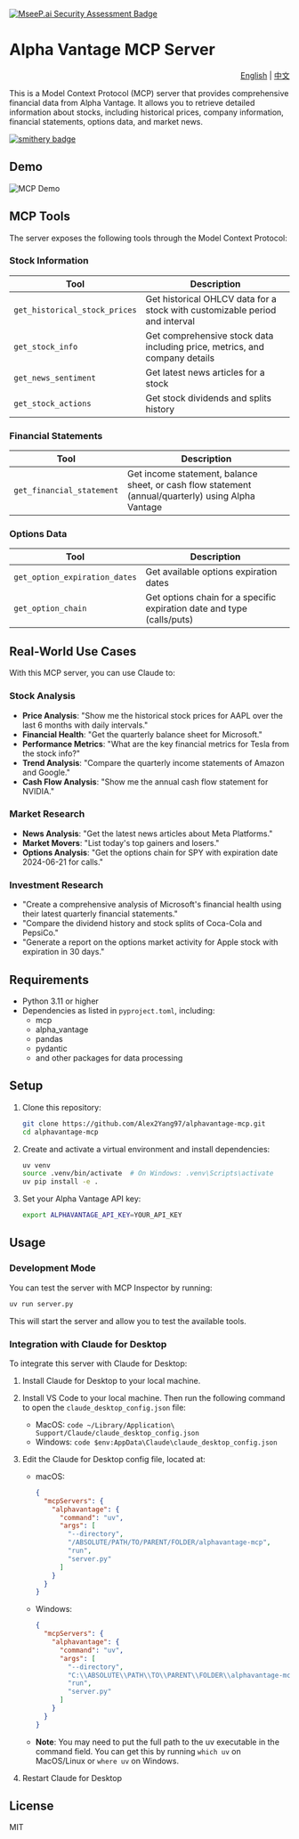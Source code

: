 [![MseeP.ai Security Assessment Badge](https://mseep.net/pr/alex2yang97-alphavantage-mcp-badge.png)](https://mseep.ai/app/alex2yang97-alphavantage-mcp)

# Alpha Vantage MCP Server

<div align="right">
  <a href="README.md">English</a> | <a href="README.zh.md">中文</a>
</div>

This is a Model Context Protocol (MCP) server that provides comprehensive financial data from Alpha Vantage. It allows you to retrieve detailed information about stocks, including historical prices, company information, financial statements, options data, and market news.

[![smithery badge](https://smithery.ai/badge/@Alex2Yang97/alphavantage-mcp)](https://smithery.ai/server/@Alex2Yang97/alphavantage-mcp)

## Demo

![MCP Demo](assets/demo.gif)

## MCP Tools

The server exposes the following tools through the Model Context Protocol:

### Stock Information

| Tool | Description |
|------|-------------|
| `get_historical_stock_prices` | Get historical OHLCV data for a stock with customizable period and interval |
| `get_stock_info` | Get comprehensive stock data including price, metrics, and company details |
| `get_news_sentiment` | Get latest news articles for a stock |
| `get_stock_actions` | Get stock dividends and splits history |

### Financial Statements

| Tool | Description |
|------|-------------|
| `get_financial_statement` | Get income statement, balance sheet, or cash flow statement (annual/quarterly) using Alpha Vantage |

### Options Data

| Tool | Description |
|------|-------------|
| `get_option_expiration_dates` | Get available options expiration dates |
| `get_option_chain` | Get options chain for a specific expiration date and type (calls/puts) |

## Real-World Use Cases

With this MCP server, you can use Claude to:

### Stock Analysis

- **Price Analysis**: "Show me the historical stock prices for AAPL over the last 6 months with daily intervals."
- **Financial Health**: "Get the quarterly balance sheet for Microsoft."
- **Performance Metrics**: "What are the key financial metrics for Tesla from the stock info?"
- **Trend Analysis**: "Compare the quarterly income statements of Amazon and Google."
- **Cash Flow Analysis**: "Show me the annual cash flow statement for NVIDIA."

### Market Research

- **News Analysis**: "Get the latest news articles about Meta Platforms."
- **Market Movers**: "List today's top gainers and losers."
- **Options Analysis**: "Get the options chain for SPY with expiration date 2024-06-21 for calls."

### Investment Research

- "Create a comprehensive analysis of Microsoft's financial health using their latest quarterly financial statements."
- "Compare the dividend history and stock splits of Coca-Cola and PepsiCo."
- "Generate a report on the options market activity for Apple stock with expiration in 30 days."

## Requirements

- Python 3.11 or higher
- Dependencies as listed in `pyproject.toml`, including:
  - mcp
  - alpha_vantage
  - pandas
  - pydantic
  - and other packages for data processing

## Setup

1. Clone this repository:
   ```bash
   git clone https://github.com/Alex2Yang97/alphavantage-mcp.git
   cd alphavantage-mcp
   ```

2. Create and activate a virtual environment and install dependencies:
   ```bash
   uv venv
   source .venv/bin/activate  # On Windows: .venv\Scripts\activate
   uv pip install -e .
   ```

3. Set your Alpha Vantage API key:
   ```bash
   export ALPHAVANTAGE_API_KEY=YOUR_API_KEY
   ```

## Usage

### Development Mode

You can test the server with MCP Inspector by running:

```bash
uv run server.py
```

This will start the server and allow you to test the available tools.

### Integration with Claude for Desktop

To integrate this server with Claude for Desktop:

1. Install Claude for Desktop to your local machine.
2. Install VS Code to your local machine. Then run the following command to open the `claude_desktop_config.json` file:
   - MacOS: `code ~/Library/Application\ Support/Claude/claude_desktop_config.json`
   - Windows: `code $env:AppData\Claude\claude_desktop_config.json`

3. Edit the Claude for Desktop config file, located at:
   - macOS: 
     ```json
     {
       "mcpServers": {
         "alphavantage": {
           "command": "uv",
           "args": [
             "--directory",
             "/ABSOLUTE/PATH/TO/PARENT/FOLDER/alphavantage-mcp",
             "run",
             "server.py"
           ]
         }
       }
     }
     ```
   - Windows:
     ```json
     {
       "mcpServers": {
         "alphavantage": {
           "command": "uv",
           "args": [
             "--directory",
             "C:\\ABSOLUTE\\PATH\\TO\\PARENT\\FOLDER\\alphavantage-mcp",
             "run",
             "server.py"
           ]
         }
       }
     }
     ```

   - **Note**: You may need to put the full path to the uv executable in the command field. You can get this by running `which uv` on MacOS/Linux or `where uv` on Windows.

4. Restart Claude for Desktop

## License

MIT


